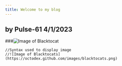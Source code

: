 ```yaml
---
title: Welcome to my blog
---
```

## by Pulse-61 4/1/2023
###![Image of Blacktocat](https://octodex.github.com/images/blacktocats.png)
```
//Syntax used to display image
//![Image of Blacktocats](https://octodex.github.com/images/blacktocats.png)
```
